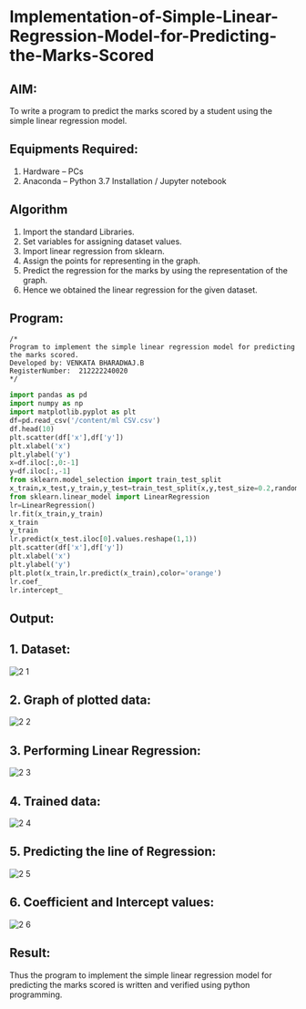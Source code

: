 # Implementation-of-Simple-Linear-Regression-Model-for-Predicting-the-Marks-Scored

## AIM:
To write a program to predict the marks scored by a student using the simple linear regression model.

## Equipments Required:
1. Hardware – PCs
2. Anaconda – Python 3.7 Installation / Jupyter notebook

## Algorithm
1. Import the standard Libraries.
2. Set variables for assigning dataset values.
3. Import linear regression from sklearn.
4. Assign the points for representing in the graph.
5. Predict the regression for the marks by using the representation of the graph.
6. Hence we obtained the linear regression for the given dataset.

## Program:
```
/*
Program to implement the simple linear regression model for predicting the marks scored.
Developed by: VENKATA BHARADWAJ.B
RegisterNumber:  212222240020
*/
```

```python
import pandas as pd
import numpy as np
import matplotlib.pyplot as plt
df=pd.read_csv('/content/ml CSV.csv')
df.head(10)
plt.scatter(df['x'],df['y'])
plt.xlabel('x')
plt.ylabel('y')
x=df.iloc[:,0:-1]
y=df.iloc[:,-1]
from sklearn.model_selection import train_test_split
x_train,x_test,y_train,y_test=train_test_split(x,y,test_size=0.2,random_state=0)
from sklearn.linear_model import LinearRegression
lr=LinearRegression()
lr.fit(x_train,y_train)
x_train
y_train
lr.predict(x_test.iloc[0].values.reshape(1,1))
plt.scatter(df['x'],df['y'])
plt.xlabel('x')
plt.ylabel('y')
plt.plot(x_train,lr.predict(x_train),color='orange')
lr.coef_
lr.intercept_
```

## Output:

## 1. Dataset:

![2 1](https://github.com/SaiPraneeth04/Implementation-of-Simple-Linear-Regression-Model-for-Predicting-the-Marks-Scored/assets/119390353/39044f33-3de2-4dba-a406-4fc8966b7dc2)

## 2.  Graph of plotted data:

![2 2](https://github.com/SaiPraneeth04/Implementation-of-Simple-Linear-Regression-Model-for-Predicting-the-Marks-Scored/assets/119390353/31e506d3-4a00-49ee-8ae7-80540735b946)

## 3.  Performing Linear Regression:

![2 3](https://github.com/SaiPraneeth04/Implementation-of-Simple-Linear-Regression-Model-for-Predicting-the-Marks-Scored/assets/119390353/1d7ffebc-7c31-4ccb-945b-de920d2b132f)

## 4.  Trained data:

![2 4](https://github.com/SaiPraneeth04/Implementation-of-Simple-Linear-Regression-Model-for-Predicting-the-Marks-Scored/assets/119390353/ff2f5e4d-e483-471c-943f-cd8caecf318d)

## 5.  Predicting the line of Regression:

![2 5](https://github.com/SaiPraneeth04/Implementation-of-Simple-Linear-Regression-Model-for-Predicting-the-Marks-Scored/assets/119390353/63b7de8b-0137-45b1-9c4c-90b3e3dab59c)

## 6.  Coefficient and Intercept values:

![2 6](https://github.com/SaiPraneeth04/Implementation-of-Simple-Linear-Regression-Model-for-Predicting-the-Marks-Scored/assets/119390353/57d33c39-9c94-4730-9895-665674a76709)


## Result:
Thus the program to implement the simple linear regression model for predicting the marks scored is written and verified using python programming.
